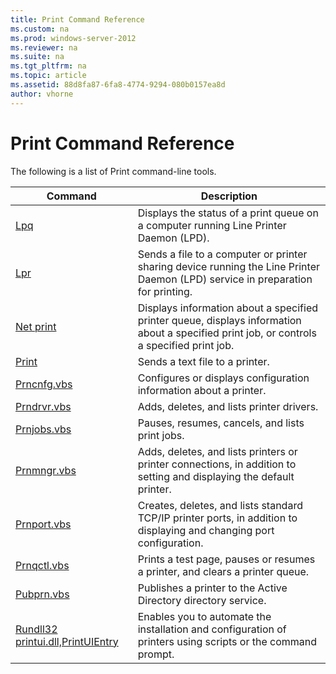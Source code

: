 ```yaml
---
title: Print Command Reference
ms.custom: na
ms.prod: windows-server-2012
ms.reviewer: na
ms.suite: na
ms.tgt_pltfrm: na
ms.topic: article
ms.assetid: 88d8fa87-6fa8-4774-9294-080b0157ea8d
author: vhorne
---
```

# Print Command Reference
The following is a list of Print command\-line tools.  
  
|Command|Description|  
|-----------|---------------|  
|[Lpq](../Topic/Lpq.md)|Displays the status of a print queue on a computer running Line Printer Daemon \(LPD\).|  
|[Lpr](../Topic/Lpr.md)|Sends a file to a computer or printer sharing device running the Line Printer Daemon \(LPD\) service in preparation for printing.|  
|[Net print](../Topic/Net-print.md)|Displays information about a specified printer queue, displays information about a specified print job, or controls a specified print job.|  
|[Print](../Topic/Print.md)|Sends a text file to a printer.|  
|[Prncnfg.vbs](../Topic/Prncnfg.vbs.md)|Configures or displays configuration information about a printer.|  
|[Prndrvr.vbs](../Topic/Prndrvr.vbs.md)|Adds, deletes, and lists printer drivers.|  
|[Prnjobs.vbs](../Topic/Prnjobs.vbs.md)|Pauses, resumes, cancels, and lists print jobs.|  
|[Prnmngr.vbs](../Topic/Prnmngr.vbs.md)|Adds, deletes, and lists printers or printer connections, in addition to setting and displaying the default printer.|  
|[Prnport.vbs](../Topic/Prnport.vbs.md)|Creates, deletes, and lists standard TCP\/IP printer ports, in addition to displaying and changing port configuration.|  
|[Prnqctl.vbs](../Topic/Prnqctl.vbs.md)|Prints a test page, pauses or resumes a printer, and clears a printer queue.|  
|[Pubprn.vbs](../Topic/Pubprn.vbs.md)|Publishes a printer to the Active Directory directory service.|  
|[Rundll32 printui.dll,PrintUIEntry](../Topic/Rundll32-printui.dll,PrintUIEntry.md)|Enables you to automate the installation and configuration of printers using scripts or the command prompt.|  
  
